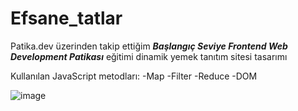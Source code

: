 # Efsane_tatlar

Patika.dev üzerinden takip ettiğim **_Başlangıç Seviye Frontend Web Development Patikası_** eğitimi dinamik yemek tanıtım sitesi tasarımı

Kullanılan JavaScript metodları:
-Map
-Filter
-Reduce
-DOM

![image](https://user-images.githubusercontent.com/95219001/195715981-ece18173-e0e7-4b86-b3b8-a8217c98b49c.png)
